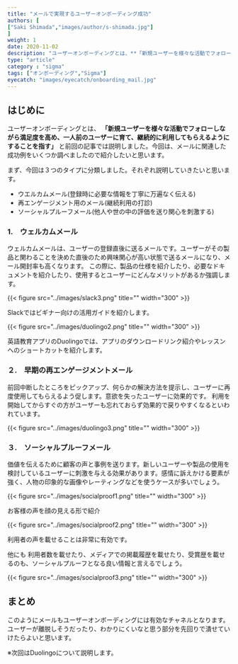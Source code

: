 ```yaml
---
title: "メールで実現するユーザーオンボーディング成功"
authors: [
["Saki Shimada","images/author/s-shimada.jpg"]
]
weight: 1
date: 2020-11-02
description: "ユーザーオンボーディングとは、**「新規ユーザーを様々な活動でフォローしながら満足度を高め、一人前のユーザーに育て、継続的に利用してもらえるようにすることを指す」**と前回の記事では説明しました。今回は、メールに関連した成功例をいくつか調べましたので紹介したいと思います。"
type: "article"
category : "sigma"
tags: ["オンボーディング","Sigma"]
eyecatch: "images/eyecatch/onboarding_mail.jpg"
---
```


## はじめに

ユーザーオンボーディングとは、 **「新規ユーザーを様々な活動でフォローしながら満足度を高め、一人前のユーザーに育て、継続的に利用してもらえるようにすることを指す」** と前回の記事では説明しました。今回は、メールに関連した成功例をいくつか調べましたので紹介したいと思います。

まず、今回は３つのタイプに分類しました。それぞれ説明していきたいと思います。

- ウエルカムメール(登録時に必要な情報を丁寧に万遍なく伝える)
- 再エンゲージメント用のメール(継続利用の打診)
- ソーシャルプルーフメール(他人や世の中の評価を送り関心を刺激する)

### 1.　ウェルカムメール

ウェルカムメールは、ユーザーの登録直後に送るメールです。ユーザーがその製品と関わることを決めた直後のため興味関心が高い状態で送るメールになり、メール開封率も高くなります。
この際に、製品の仕様を紹介したり、必要なドキュメントを紹介したり、使用するとユーザーにどんなメリットがあるか強調します。

{{< figure src="../images/slack3.png" title="" width="300" >}}

Slackではビギナー向けの活用ガイドを紹介します。

{{< figure src="../images/duolingo2.png" title="" width="300" >}}

英語教育アプリのDuolingoでは、アプリのダウンロードリンク紹介やレッスンへのショートカットを紹介します。

### ２.　早期の再エンゲージメントメール

前回中断したところをピックアップ、何らかの解決方法を提示し、ユーザーに再度使用してもらえるよう促します。意欲を失ったユーザーに効果的です。
利用を開始してからすぐの方がユーザーも忘れておらず効果的で戻りやすくなるといわれています。

{{< figure src="../images/duolingo3.png" title="" width="300" >}}

### ３.　ソーシャルプルーフメール

価値を伝えるために顧客の声と事例を送ります。新しいユーザーや製品の使用を検討しているユーザーに刺激を与える効果があります。感情に訴えかける要素が強く、人物の印象的な画像やレーティングなどを使うケースが多いでしょう。

{{< figure src="../images/socialproof1.png" title="" width="300" >}}

お客様の声を顔の見える形で紹介

{{< figure src="../images/socialproof2.png" title="" width="300" >}}

利用者の声を載せることは非常に有効です。

他にも
利用者数を載せたり、メディアでの掲載履歴を載せたり、受賞歴を載せるのも、ソーシャルプルーフとなる良い情報と言えるでしょう。

{{< figure src="../images/socialproof3.png" title="" width="300" >}}

## まとめ

このようにメールもユーザーオンボーディングには有効なチャネルとなります。ユーザーが離脱しそうだったり、わかりにくいなと思う部分を先回りで潰せていけたらよいと思います。

※次回はDuolingoについて説明します。
